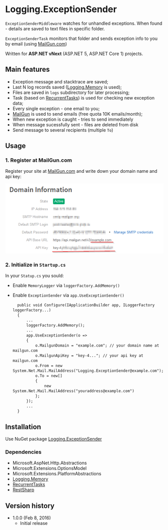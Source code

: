 # Logging.ExceptionSender

`ExceptionSenderMiddleware` watches for unhandled exceptions. When found - details are saved to text files in specific folder.

`ExceptionSenderTask` monitors that folder and sends exception info to you by email (using [MailGun.com][3])

Written for **ASP.NET vNext** (ASP.NET 5, ASP.NET Core 1) projects.

## Main features

* Exception message and stacktrace are saved;
* Last N log records saved ([Logging.Memory][1] is used);
* Files are saved in `logs` subdirectory for later processing;
* Task (based on [RecurrentTasks][2]) is used for checking new exception data;
* Every single exception - one email to you;
* [MailGun][3] is used to send emails (free quota 10K emails/month);
* When new exception is caught - tries to send immediately
* When message sucessfully sent - files are deleted from disk
* Send message to several recipients (multiple `To`)

## Usage

### 1. Register at MailGun.com

Register your site at [MailGun.com][3] and write down your domain name and api key:

!["sample](docs/mailgun.png)

### 2. Initialize in `Startup.cs`

In your `Statup.cs` you sould:

* Enable `MemoryLogger` via `loggerFactory.AddMemory()`
* Enable `ExceptionSender` via `app.UseExceptionSender()`


        public void Configure(IApplicationBuilder app, ILoggerFactory loggerFactory...)
        {
            ...
            loggerFactory.AddMemory();
            ...
            app.UseExceptionSender(o =>
            {
                o.MailgunDomain = "example.com"; // your domain name at mailgun.com
                o.MailgunApiKey = "key-4..."; // your api key at mailgun.com
                o.From = new System.Net.Mail.MailAddress("Logging.ExceptionSender@example.com");
                o.To = new[] 
                { 
                    new System.Net.Mail.MailAddress("youraddress@example.com") 
                };
            });
            ...
        }


## Installation

Use NuGet package [Logging.ExceptionSender](https://www.nuget.org/packages/Logging.ExceptionSender)

### Dependencies

* Microsoft.AspNet.Http.Abstractions
* Microsoft.Extensions.OptionsModel
* Microsoft.Extensions.PlatformAbstractions
* [Logging.Memory][1]
* [RecurrentTasks][2]
* [RestSharp](http://restsharp.org/)


## Version history

* 1.0.0 (Feb 8, 2016)
  * Initial release

[1]: https://github.com/iflight/Logging.Memory
[2]: https://github.com/justdmitry/RecurrentTasks
[3]: https://www.mailgun.com
